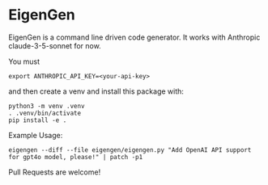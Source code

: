 EigenGen
========

EigenGen is a command line driven code generator. It works with Anthropic claude-3-5-sonnet for now.

You must
```
export ANTHROPIC_API_KEY=<your-api-key>
```

and then create a venv and install this package with:
```
python3 -m venv .venv
. .venv/bin/activate
pip install -e .
```

Example Usage:
```
eigengen --diff --file eigengen/eigengen.py "Add OpenAI API support for gpt4o model, please!" | patch -p1
```

Pull Requests are welcome!

